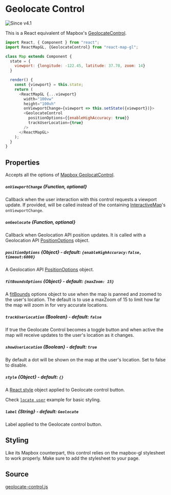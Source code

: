 # Geolocate Control

![Since v4.1](https://img.shields.io/badge/since-v4.1-green)

This is a React equivalent of Mapbox's [GeolocateControl](https://www.mapbox.com/mapbox-gl-js/api/#geolocatecontrol).

```js
import React, { Component } from "react";
import ReactMapGL, {GeolocateControl} from "react-map-gl";

class Map extends Component {
  state = {
    viewport: {longitude: -122.45, latitude: 37.78, zoom: 14}
  }

  render() {
    const {viewport} = this.state;
    return (
      <ReactMapGL {...viewport}
        width="100vw"
        height="100vh"
        onViewportChange={viewport => this.setState({viewport})}>
        <GeolocateControl
          positionOptions={{enableHighAccuracy: true}}
          trackUserLocation={true}
        />
      </ReactMapGL>
    );
  }
}
```

## Properties

Accepts all the options of [Mapbox GeolocatControl](https://docs.mapbox.com/mapbox-gl-js/api/#geolocatecontrol).

##### `onViewportChange` {Function, optional}

Callback when the user interaction with this control requests a viewport update. If provided, will be called instead of the containing [InteractiveMap](/docs/components/interactive-map.md)'s `onViewportChange`.

##### `onGeolocate` {Function, optional}

Callback when Geolocation API position updates. It is called with a Geolocation API [PositionOptions](https://developer.mozilla.org/en-US/docs/Web/API/PositionOptions) object.

##### `positionOptions` {Object} - default: `{enableHighAccuracy:false, timeout:6000}`

A Geolocation API [PositionOptions](https://developer.mozilla.org/en-US/docs/Web/API/PositionOptions) object.

##### `fitBoundsOptions` {Object} - default: `{maxZoom: 15}`

A [fitBounds](https://docs.mapbox.com/mapbox-gl-js/api/#map#fitbounds) options object to use when the map is panned and zoomed to the user's location. The default is to use a  maxZoom of 15 to limit how far the map will zoom in for very accurate locations.

##### `trackUserLocation` {Boolean} - default: `false`

If true the Geolocate Control becomes a toggle button and when active the map will receive updates to the user's location as it changes.

##### `showUserLocation` {Boolean} - default: `true`

By default a dot will be shown on the map at the user's location. Set to false to disable.

##### `style` {Object} - default: `{}`

A [React style](https://reactjs.org/docs/dom-elements.html#style) object applied to Geolocate control button.

Check [`locate user`](https://github.com/uber/react-map-gl/tree/5.2-release/examples/locate-user/src/app.js) example for basic styling.

##### `label` {String} - default: `Geolocate`

Label applied to the Geolocate control button.

## Styling

Like its Mapbox counterpart, this control relies on the mapbox-gl stylesheet to work properly. Make sure to add the stylesheet to your page.

## Source

[geolocate-control.js](https://github.com/uber/react-map-gl/tree/5.2-release/src/components/geolocate-control.js)
